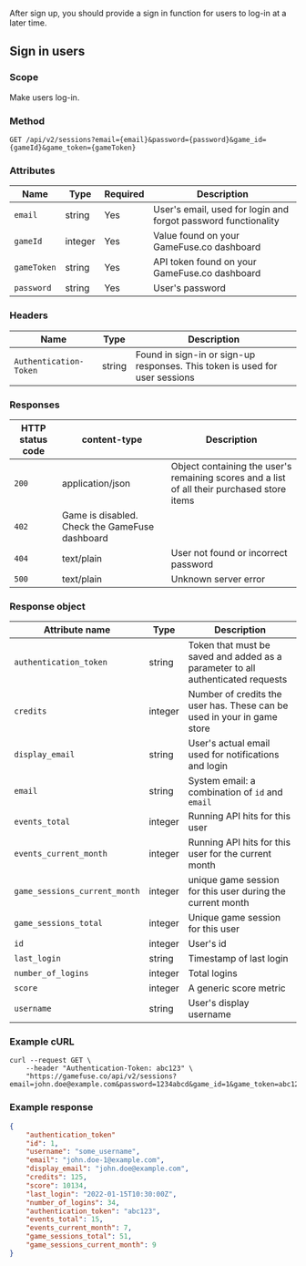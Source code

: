 After sign up, you should provide a sign in function for users to log-in at
a later time.

## Sign in users

### Scope

Make users log-in.

### Method

```plaintext
GET /api/v2/sessions?email={email}&password={password}&game_id={gameId}&game_token={gameToken}
```

### Attributes

| Name             | Type          | Required | Description |
|------------------|---------------|----------|-------------|
| `email`          | string        | Yes      | User's email, used for login and forgot password functionality |
| `gameId`         | integer       | Yes      | Value found on your GameFuse.co dashboard |
| `gameToken`      | string        | Yes      | API token found on your GameFuse.co dashboard |
| `password`       | string        | Yes      | User's password |

### Headers

| Name | Type | Description |
|----------|---------|--------------|
| `Authentication-Token` | string | Found in sign-in or sign-up responses. This token is used for user sessions |

### Responses

| HTTP status code | content-type | Description |
|------------------|--------------|-------------|
| `200`              | application/json         | Object containing the user's remaining scores and a list of all their purchased store items |
| `402`              | Game is disabled. Check the GameFuse dashboard |
| `404`              | text/plain | User not found or incorrect password |
| `500`              | text/plain | Unknown server error |

### Response object

| Attribute name                    | Type | Description |
|-----------------------------------|------|-------------|
| `authentication_token`            | string | Token that must be saved and added as a parameter to all authenticated requests |
| `credits`                         | integer | Number of credits the user has. These can be used in your in game store |
| `display_email`                   | string  | User's actual email used for notifications and login |
| `email`                           | string  | System email: a combination of `id` and `email` |
| `events_total`                    | integer | Running API hits for this user |
| `events_current_month`            | integer | Running API hits for this user for the current month |
| `game_sessions_current_month`     | integer | unique game session for this user during the current month |
| `game_sessions_total`             | integer | Unique game session for this user |
| `id`                              | integer | User's id   |
| `last_login`                      | string | Timestamp of last login |
| `number_of_logins`                | integer | Total logins |
| `score`                           | integer | A generic score metric |
| `username`                        | string  | User's display username |

### Example cURL

```shell
curl --request GET \
    --header "Authentication-Token: abc123" \
    "https://gamefuse.co/api/v2/sessions?email=john.doe@example.com&password=1234abcd&game_id=1&game_token=abc123
```

### Example response

```json
{
    "authentication_token"
    "id": 1,
    "username": "some_username",
    "email": "john.doe-1@example.com",
    "display_email": "john.doe@example.com",
    "credits": 125,
    "score": 10134,
    "last_login": "2022-01-15T10:30:00Z",
    "number_of_logins": 34,
    "authentication_token": "abc123",
    "events_total": 15,
    "events_current_month": 7,
    "game_sessions_total": 51,
    "game_sessions_current_month": 9
}
```
